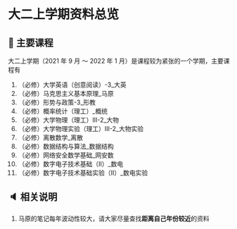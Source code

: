 # 大二上学期资料总览

## :book: 主要课程

大二上学期（2021 年 9 月 ～ 2022 年 1 月）是课程较为紧张的一个学期，主要课程有

1. （必修）大学英语（创意阅读）-3_大英
2. （必修）马克思主义基本原理_马原
3. （必修）形势与政策-3_形教
4. （必修）概率统计（理工）_概统
5. （必修）大学物理（理工）Ⅲ-2_大物
6. （必修）大学物理实验（理工）Ⅲ-2_大物实验
7. （必修）离散数学_离散
8. （必修）数据结构与算法_数据结构
9. （必修）网络安全数学基础_网安数
10. （必修）数字电子技术基础（Ⅱ）_数电
11. （必修）数字电子技术基础实验（Ⅱ）_数电实验	



## :speaker: 相关说明

1. 马原的笔记每年波动性较大，请大家尽量查找**距离自己年份较近**的资料

